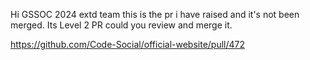 Hi GSSOC 2024 extd team this is the pr i have raised and it's not been merged. 
Its Level 2 PR 
could you review and merge it.

https://github.com/Code-Social/official-website/pull/472

